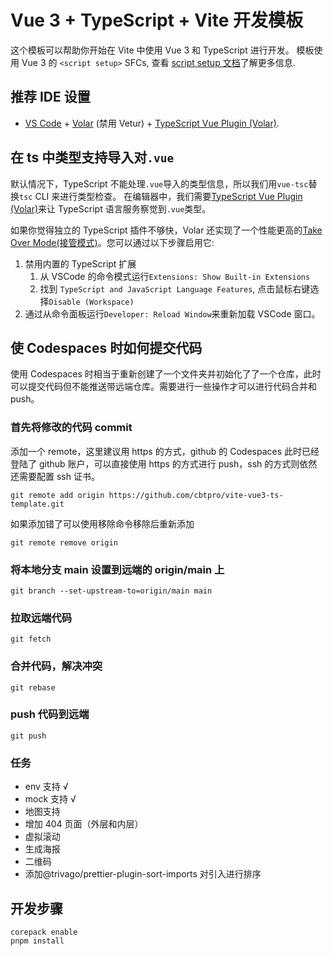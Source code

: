 # Vue 3 + TypeScript + Vite 开发模板

这个模板可以帮助你开始在 Vite 中使用 Vue 3 和 TypeScript 进行开发。 模板使用 Vue 3 的 `<script setup>` SFCs, 查看 [script setup 文档](https://v3.vuejs.org/api/sfc-script-setup.html#sfc-script-setup)了解更多信息.

## 推荐 IDE 设置

- [VS Code](https://code.visualstudio.com/) + [Volar](https://marketplace.visualstudio.com/items?itemName=Vue.volar) (禁用 Vetur) + [TypeScript Vue Plugin (Volar)](https://marketplace.visualstudio.com/items?itemName=Vue.vscode-typescript-vue-plugin).

## 在 ts 中类型支持导入对`.vue`

默认情况下，TypeScript 不能处理`.vue`导入的类型信息，所以我们用`vue-tsc`替换`tsc` CLI 来进行类型检查。 在编辑器中，我们需要[TypeScript Vue Plugin (Volar)](https://marketplace.visualstudio.com/items?itemName=Vue.vscode-typescript-vue-plugin)来让 TypeScript 语言服务察觉到`.vue`类型。

如果你觉得独立的 TypeScript 插件不够快，Volar 还实现了一个性能更高的[Take Over Mode(接管模式)](https://github.com/johnsoncodehk/volar/discussions/471#discussioncomment-1361669)。您可以通过以下步骤启用它:

1. 禁用内置的 TypeScript 扩展
   1. 从 VSCode 的命令模式运行`Extensions: Show Built-in Extensions`
   2. 找到 `TypeScript and JavaScript Language Features`, 点击鼠标右键选择`Disable (Workspace)`
2. 通过从命令面板运行`Developer: Reload Window`来重新加载 VSCode 窗口。

## 使 Codespaces 时如何提交代码

使用 Codespaces 时相当于重新创建了一个文件夹并初始化了了一个仓库，此时可以提交代码但不能推送带远端仓库。需要进行一些操作才可以进行代码合并和 push。

### 首先将修改的代码 commit

添加一个 remote，这里建议用 https 的方式，github 的 Codespaces 此时已经登陆了 github 账户，可以直接使用 https 的方式进行 push，ssh 的方式则依然还需要配置 ssh 证书。

```shell
git remote add origin https://github.com/cbtpro/vite-vue3-ts-template.git
```

如果添加错了可以使用移除命令移除后重新添加

```shell
git remote remove origin
```

### 将本地分支 main 设置到远端的 origin/main 上

```shell
git branch --set-upstream-to=origin/main main
```

### 拉取远端代码

```shell
git fetch
```

### 合并代码，解决冲突

```shell
git rebase
```

### push 代码到远端

```shell
git push
```

### 任务

- env 支持 √
- mock 支持 √
- 地图支持
- 增加 404 页面（外层和内层）
- 虚拟滚动
- 生成海报
- 二维码
- 添加@trivago/prettier-plugin-sort-imports 对引入进行排序

## 开发步骤

```
corepack enable
pnpm install
```
